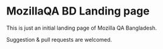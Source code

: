 # MozillaQA BD Landing page 

This is just an initial landing page of Mozilla QA Bangladesh. 

Suggestion & pull requests are welcomed. 
